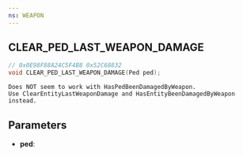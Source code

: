 ```yaml
---
ns: WEAPON
---
```

## CLEAR_PED_LAST_WEAPON_DAMAGE

```c
// 0x0E98F88A24C5F4B8 0x52C68832
void CLEAR_PED_LAST_WEAPON_DAMAGE(Ped ped);
```

```
Does NOT seem to work with HasPedBeenDamagedByWeapon.
Use ClearEntityLastWeaponDamage and HasEntityBeenDamagedByWeapon instead.
```

## Parameters
* **ped**: 

